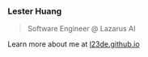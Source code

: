 ### Lester Huang

> Software Engineer @ Lazarus AI

Learn more about me at [l23de.github.io](https://l23de.github.io)

<!---
L23de/L23de is a ✨ special ✨ repository because its `README.md` (this file) appears on your GitHub profile.
You can click the Preview link to take a look at your changes.
--->
